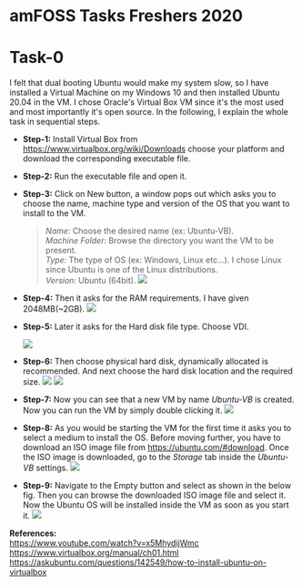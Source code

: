 # amFOSS Tasks Freshers 2020

# Task-0

I felt that dual booting Ubuntu would make my system slow, so I have installed a Virtual Machine on my Windows 10 and then installed Ubuntu 20.04 in the VM. I chose Oracle's Virtual Box VM since it's the most used and most importantly it's open source. In the following, I explain the whole task in sequential steps.

- **Step-1:** Install Virtual Box from https://www.virtualbox.org/wiki/Downloads choose your platform and download the corresponding executable file.
- **Step-2:** Run the executable file and open it.
- **Step-3:** Click on New button, a window pops out which asks you to choose the name, machine type and version of the OS that you want to install to the VM.
    > *Name:* Choose the desired name (ex: Ubuntu-VB). <br />
    > *Machine Folder:* Browse the directory you want the VM to be present. <br />
    > *Type:* The type of OS (ex: Windows, Linux etc...). I chose Linux since Ubuntu is one of the Linux distributions. <br />
    > *Version:* Ubuntu (64bit).
    ![](img5.png)
- **Step-4:** Then it asks for the RAM requirements. I have given 2048MB(~2GB).
    ![](img6.png)
- **Step-5:** Later it asks for the Hard disk file type. Choose VDI.

    ![](img1.png)
- **Step-6:** Then choose physical hard disk, dynamically allocated is recommended. And next choose the hard disk location and the required size.
    ![](img2.png)
    ![](img3.png)
- **Step-7:** Now you can see that a new VM by name *Ubuntu-VB* is created. Now you can run the VM by simply double clicking it. 
    ![](img4.png)
- **Step-8:** As you would be starting the VM for the first time it asks you to select a medium to install the OS. Before moving further, you have to download an ISO image file from https://ubuntu.com/#download. Once the ISO image is downloaded, go to the *Storage* tab inside the *Ubuntu-VB* settings. 
    ![](img7.png)
- **Step-9:** Navigate to the Empty button and select as shown in the below fig. Then you can browse the downloaded ISO image file and select it. Now the Ubuntu OS will be installed inside the VM as soon as you start it.
    ![](img8.png)

**References:** <br />
https://www.youtube.com/watch?v=x5MhydijWmc <br />
https://www.virtualbox.org/manual/ch01.html <br />
https://askubuntu.com/questions/142549/how-to-install-ubuntu-on-virtualbox <br />

